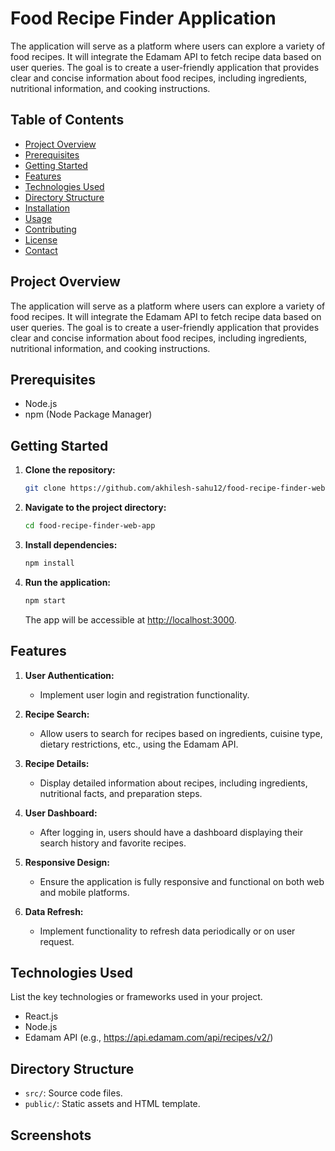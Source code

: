 # Food Recipe Finder Application

The application will serve as a platform where users can explore a variety of food recipes. It will integrate the Edamam API to fetch recipe data based on user queries. The goal is to create a user-friendly application that provides clear and concise information about food recipes, including ingredients, nutritional information, and cooking instructions.


## Table of Contents

- [Project Overview](#project-overview)
- [Prerequisites](#prerequisites)
- [Getting Started](#getting-started)
- [Features](#features)
- [Technologies Used](#technologies-used)
- [Directory Structure](#directory-structure)
- [Installation](#installation)
- [Usage](#usage)
- [Contributing](#contributing)
- [License](#license)
- [Contact](#contact)

## Project Overview

The application will serve as a platform where users can explore a variety of food recipes. It will integrate the Edamam API to fetch recipe data based on user queries. The goal is to create a user-friendly application that provides clear and concise information about food recipes, including ingredients, nutritional information, and cooking instructions.


## Prerequisites

- Node.js
- npm (Node Package Manager)

## Getting Started

1. **Clone the repository:**

    ```bash
    git clone https://github.com/akhilesh-sahu12/food-recipe-finder-web-app.git
    ```

2. **Navigate to the project directory:**

    ```bash
    cd food-recipe-finder-web-app
    ```

3. **Install dependencies:**

    ```bash
    npm install
    ```

4. **Run the application:**

    ```bash
    npm start
    ```

    The app will be accessible at [http://localhost:3000](http://localhost:3000).

## Features

1. **User Authentication:**
   - Implement user login and registration functionality.

2. **Recipe Search:**
   - Allow users to search for recipes based on ingredients, cuisine type, dietary restrictions, etc., using the Edamam API.

3. **Recipe Details:**
   - Display detailed information about recipes, including ingredients, nutritional facts, and preparation steps.

4. **User Dashboard:**
   - After logging in, users should have a dashboard displaying their search history and favorite recipes.

5. **Responsive Design:**
   - Ensure the application is fully responsive and functional on both web and mobile platforms.

6. **Data Refresh:**
   - Implement functionality to refresh data periodically or on user request.

## Technologies Used

List the key technologies or frameworks used in your project.
- React.js
- Node.js
- Edamam API (e.g., https://api.edamam.com/api/recipes/v2/)

## Directory Structure

- `src/`: Source code files.
- `public/`: Static assets and HTML template.


## Screenshots



